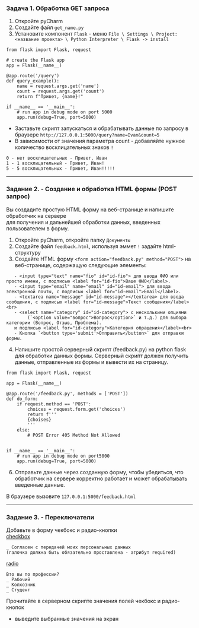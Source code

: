 ### Задача 1. Обработка GET запроса

1. Откройте pyCharm
2. Создайте файл `get_name.py`
3. Установите компонент `Flask` - меню `File \ Settings \ Project:<название проекта> \ Python Interpreter \ Flask -> install`
```
from flask import Flask, request

# create the Flask app
app = Flask(__name__)

@app.route('/query')
def query_example():
    name = request.args.get('name')
    count = request.args.get('count')
    return f"Привет, {name}!"

if __name__ == '__main__':
    # run app in debug mode on port 5000
    app.run(debug=True, port=5000)
```
- Заставьте скрипт запускаться и обрабатывать данные по запросу в браузере
`http://127.0.0.1:5000/query?name=Ivan&count=5`  
- В зависимости от значения параметра count - добавляйте нужное количество восклицательных знаков `!`
```
0 - нет восклицательных - Привет, Иван
1 - 1 восклицательный - Привет, Иван!
5 - 5 восклицательных - Привет, Иван!!!!!
```

<hr>
    
### Задание 2. - Создание и обработка HTML формы (POST запрос)

Вы создадите простую HTML форму на веб-странице и напишите обработчик на сервере  
для получения и дальнейшей обработки данных, введенных пользователем в форму.

1. Откройте pyCharm, откройте папку `Документы`
2. Создайте файл `feedback.html`, используя эммет `!` задайте html-структуру 
3. Создайте HTML форму `<form action="feedback.py" method="POST">` на веб-странице, содержащую следующие элементы:
```
   - <input type="text" name="fio" id="id-fio"> для ввода ФИО или просто имени, c подписью <label for="id-fio">Ваше ФИО</label>.
   - <input type="email" name="email" id="id-email"> для ввода электронной почты, c подписью <label for="id-email">Email</label>.
   - <textarea name="message" id="id-message"></textarea> для ввода сообщения, c подписью <label for="id-message">Текст сообщения</label><br>
   - <select name="category" id="id-category"> с несколькими опциями
        (`<option value="вопрос">Вопрос</option>` и т.д.) для выбора категории (Вопрос, Отзыв, Проблема).
   и подписью <label for="id-category">Категория обращения</label><br>
   - Кнопка `<button type='submit'>Отправить</button>` для отправки формы.
```
4. Напишите простой серверный скрипт (feedback.py) на python flask для обработки данных формы.
Серверный скрипт должен получить данные, отправленные из формы и вывести их на страницу.
```
from flask import Flask, request

app = Flask(__name__)

@app.route('/feedback.py', methods = ['POST'])
def do_form:
    if request.method == 'POST':
        choices = request.form.get('choices')
        return f'''
        {choises}
        '''
    else:
        # POST Error 405 Method Not Allowed


if __name__ == '__main__':
    # run app in debug mode on port5000
    app.run(debug=True, port=5000)
```
6. Отправьте данные через созданную форму, чтобы убедиться, что обработчик на сервере
корректно работает и может обрабатывать введенные данные.  

В браузере вызовите `127.0.0.1:5000/feedback.html`
<hr>
   
### Задание 3. - Переключатели

Добавьте в форму чекбокс и радио-кнопки  
[checkbox](https://developer.mozilla.org/en-US/docs/Web/HTML/Element/input/checkbox)  
```
_ Согласен с передачей моих персональных данных
(галочка должна быть обязательно проставлена - атрибут required)
```
[radio](https://developer.mozilla.org/en-US/docs/Web/HTML/Element/input/radio)  
```
Вто вы по профессии?
_ Рабочий
_ Колхозник
_ Студент
```
Прочитайте в серверном скрипте значения полей чекбокс и радио-кнопок  
- выведите выбранные значения на экран
